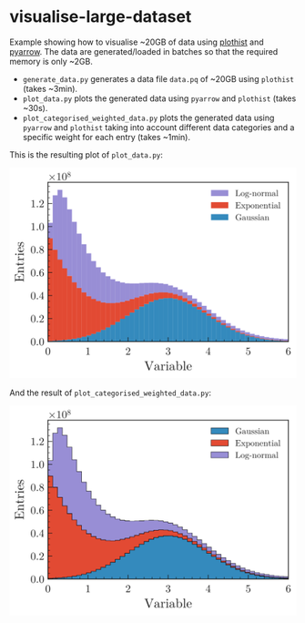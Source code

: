 # visualise-large-dataset
Example showing how to visualise ~20GB of data using [plothist](https://plothist.readthedocs.io) and [pyarrow](https://arrow.apache.org/docs/python/index.html).
The data are generated/loaded in batches so that the required memory is only ~2GB.

* `generate_data.py` generates a data file `data.pq` of ~20GB using `plothist` (takes ~3min).
* `plot_data.py` plots the generated data using `pyarrow` and `plothist` (takes ~30s).
* `plot_categorised_weighted_data.py` plots the generated data using `pyarrow` and `plothist` taking into account different data categories and a specific weight for each entry (takes ~1min).

This is the resulting plot of `plot_data.py`:

![variable.svg](https://raw.githubusercontent.com/cyrraz/visualise-large-dataset/main/variable.svg)

And the result of `plot_categorised_weighted_data.py`:

![variable_categorised_weighted.svg](https://raw.githubusercontent.com/cyrraz/visualise-large-dataset/main/variable_categorised_weighted.svg)
